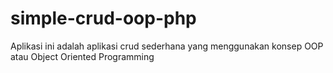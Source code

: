 <h1>simple-crud-oop-php</h1>
<p>Aplikasi ini adalah aplikasi crud sederhana yang menggunakan konsep OOP atau Object Oriented Programming</p>
